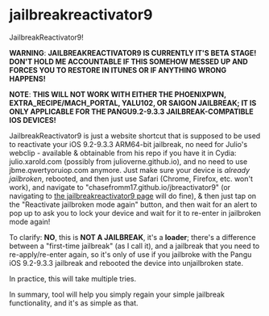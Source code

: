 # jailbreakreactivator9

JailbreakReactivator9!

**WARNING**: **JAILBREAKREACTIVATOR9 IS CURRENTLY IT'S BETA STAGE! DON'T HOLD ME ACCOUNTABLE IF THIS SOMEHOW MESSED UP AND FORCES YOU TO RESTORE IN ITUNES OR IF ANYTHING WRONG HAPPENS!**

**NOTE**: **THIS WILL NOT WORK WITH EITHER THE PHOENIXPWN, EXTRA_RECIPE/MACH_PORTAL, YALU102, OR SAIGON JAILBREAK; IT IS ONLY APPLICABLE FOR THE PANGU9.2-9.3.3 JAILBREAK-COMPATIBLE IOS DEVICES!**

JailbreakReactivator9 is just a website shortcut that is supposed to be used to reactivate your iOS 9.2-9.3.3 ARM64-bit jailbreak, no need for Julio's webclip - available & obtainable from his repo if you have it in Cydia: julio.xarold.com (possibly from julioverne.github.io), and no need to use jbme.qwertyoruiop.com anymore. Just make sure your device is *already jailbroken*, rebooted, and then just use Safari (Chrome, Firefox, etc. won't work), and navigate to "chasefromm17.github.io/jbreactivator9" (or navigating to <a href="https://chasefromm17.github.io/jbreactivator9">the jailbreakreactivator9 page</h2></a> will do fine), & then just tap on the "Reactivate jailbroken mode again" button, and then wait for an alert to pop up to ask you to lock your device and wait for it to re-enter in jailbroken mode again!

To clarify: **NO**, this is **NOT A JAILBREAK**, it's a **loader**; there's a difference between a "first-time jailbreak" (as I call it), and a jailbreak that you need to re-apply/re-enter again, so it's only of use if you jailbroke with the Pangu iOS 9.2-9.3.3 jailbreak and rebooted the device into unjailbroken state.

In practice, this will take multiple tries.

In summary, tool will help you simply regain your simple jailbreak functionality, and it's as simple as that.
